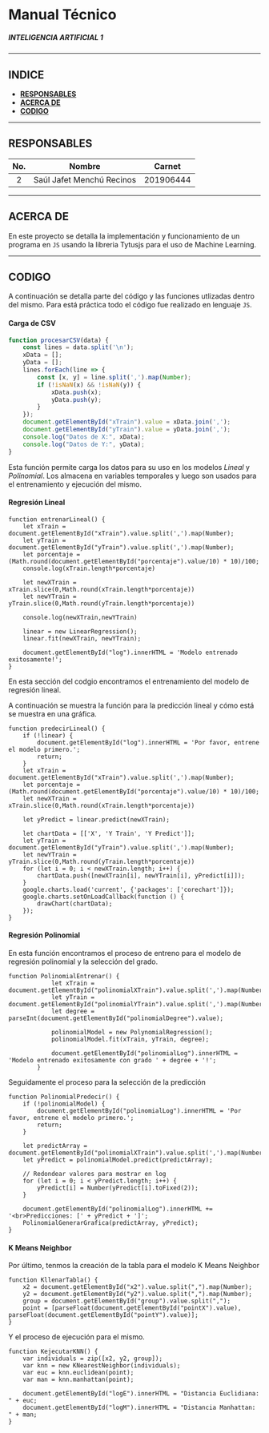 # **Manual Técnico**
##### ***INTELIGENCIA ARTIFICIAL 1***
___

## **INDICE**
- [**RESPONSABLES**](#responsables)
- [**ACERCA DE**](#acerca-de)
- [**CODIGO**](#codigo)

___
## **RESPONSABLES**

|No.| Nombre | Carnet |
|:-:| ------ | ------ |
|2| Saúl Jafet Menchú Recinos | 201906444 |
___
## **ACERCA DE**
En este proyecto se detalla la implementación y funcionamiento de un programa en `JS` usando la libreria Tytusjs para el uso de Machine Learning.

___
## **CODIGO**
A continuación se detalla parte del código y las funciones utlizadas dentro del mismo. Para está práctica todo el código fue realizado en lenguaje `JS`.
#### Carga de CSV
```js
function procesarCSV(data) {
    const lines = data.split('\n');
    xData = [];
    yData = [];
    lines.forEach(line => {
        const [x, y] = line.split(',').map(Number);
        if (!isNaN(x) && !isNaN(y)) {
            xData.push(x);
            yData.push(y);
        }
    });
    document.getElementById("xTrain").value = xData.join(',');
    document.getElementById("yTrain").value = yData.join(',');
    console.log("Datos de X:", xData);
    console.log("Datos de Y:", yData);
}
```
Esta función permite carga los datos para su uso en los modelos *Lineal* y *Polinomial*. Los almacena en variables temporales y luego son usados para el entrenamiento y ejecución del mismo.


#### Regresión Lineal
```JS
function entrenarLineal() {
    let xTrain = document.getElementById("xTrain").value.split(',').map(Number);
    let yTrain = document.getElementById("yTrain").value.split(',').map(Number);
    let porcentaje = (Math.round(document.getElementById("porcentaje").value/10) * 10)/100;
    console.log(xTrain.length*porcentaje)
    
    let newXTrain = xTrain.slice(0,Math.round(xTrain.length*porcentaje))
    let newYTrain = yTrain.slice(0,Math.round(yTrain.length*porcentaje))

    console.log(newXTrain,newYTrain)
    
    linear = new LinearRegression();
    linear.fit(newXTrain, newYTrain);
    
    document.getElementById("log").innerHTML = 'Modelo entrenado exitosamente!';
}
```
En esta sección del codgio encontramos el entrenamiento del modelo de regresión lineal.


A continuación se muestra la función para la predicción lineal y cómo está se muestra en una gráfica.
```JS
function predecirLineal() {
    if (!linear) {
        document.getElementById("log").innerHTML = 'Por favor, entrene el modelo primero.';
        return;
    }
    let xTrain = document.getElementById("xTrain").value.split(',').map(Number);
    let porcentaje = (Math.round(document.getElementById("porcentaje").value/10) * 10)/100;
    let newXTrain = xTrain.slice(0,Math.round(xTrain.length*porcentaje))

    let yPredict = linear.predict(newXTrain);
    
    let chartData = [['X', 'Y Train', 'Y Predict']];
    let yTrain = document.getElementById("yTrain").value.split(',').map(Number);
    let newYTrain = yTrain.slice(0,Math.round(yTrain.length*porcentaje))
    for (let i = 0; i < newXTrain.length; i++) {
        chartData.push([newXTrain[i], newYTrain[i], yPredict[i]]);
    }
    google.charts.load('current', {'packages': ['corechart']});
    google.charts.setOnLoadCallback(function () {
        drawChart(chartData);
    });
}
```

#### Regresión Polinomial
En esta función encontramos el proceso de entreno para el modelo de regresión polinomial y la selección del grado.
```JS
function PolinomialEntrenar() {
            let xTrain = document.getElementById("polinomialXTrain").value.split(',').map(Number);
            let yTrain = document.getElementById("polinomialYTrain").value.split(',').map(Number);
            let degree = parseInt(document.getElementById("polinomialDegree").value);
            
            polinomialModel = new PolynomialRegression();
            polinomialModel.fit(xTrain, yTrain, degree);

            document.getElementById("polinomialLog").innerHTML = 'Modelo entrenado exitosamente con grado ' + degree + '!';
        }
```

Seguidamente el proceso para la selección de la predicción
```JS
function PolinomialPredecir() {
    if (!polinomialModel) {
        document.getElementById("polinomialLog").innerHTML = 'Por favor, entrene el modelo primero.';
        return;
    }

    let predictArray = document.getElementById("polinomialXTrain").value.split(',').map(Number);
    let yPredict = polinomialModel.predict(predictArray);

    // Redondear valores para mostrar en log
    for (let i = 0; i < yPredict.length; i++) {
        yPredict[i] = Number(yPredict[i].toFixed(2));
    }

    document.getElementById("polinomialLog").innerHTML += '<br>Predicciones: [' + yPredict + ']';
    PolinomialGenerarGrafica(predictArray, yPredict);
}
```

#### K Means Neighbor
Por último, tenmos la creación de la tabla para el modelo K Means Neighbor
```JS
function KllenarTabla() {
    x2 = document.getElementById("x2").value.split(",").map(Number);
    y2 = document.getElementById("y2").value.split(",").map(Number);
    group = document.getElementById("group").value.split(",");
    point = [parseFloat(document.getElementById("pointX").value), parseFloat(document.getElementById("pointY").value)];
}    
```

Y el proceso de ejecución para el mismo.
```JS
function KejecutarKNN() {
    var individuals = zip([x2, y2, group]);
    var knn = new KNearestNeighbor(individuals);
    var euc = knn.euclidean(point);
    var man = knn.manhattan(point);

    document.getElementById("logE").innerHTML = "Distancia Euclidiana: " + euc;
    document.getElementById("logM").innerHTML = "Distancia Manhattan: " + man;
}
```
